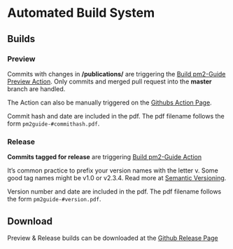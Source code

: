 # Automated Build System

## Builds
### Preview

Commits with changes in **/publications/** are triggering the [Build pm2-Guide Preview Action](./workflows/build_pm2guide_preview.yml).
Only commits and merged pull request into the **master** branch are handled.

The Action can also be manually triggered on the [Githubs Action Page](https://github.com/as-op/opm2-en/actions?query=workflow%3A%22Build+pm2-Guide+Preview%22).

Commit hash and date are included in the pdf. The pdf filename follows the form `pm2guide-#commithash.pdf`. 

### Release

**Commits tagged for release** are triggering [Build pm2-Guide Action](./workflows/build_pm2guide_release.yml)

It’s common practice to prefix your version names with the letter v. Some good tag names might be v1.0 or v2.3.4.
Read more at [Semantic Versioning](https://semver.org/).

Version number and date are included in the pdf. The pdf filename follows the form `pm2guide-#version.pdf`. 

## Download

Preview & Release builds can be downloaded at the [Github Release Page](https://github.com/pm2alliance/opm2-en/releases)
